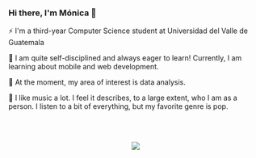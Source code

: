 ### Hi there, I'm Mónica 👋

⚡ I'm a third-year Computer Science student at Universidad del Valle de Guatemala

🌱 I am quite self-disciplined and always eager to learn! Currently, I am learning about mobile and web development.

🔭 At the moment, my area of interest is data analysis.

🎹 I like music a lot. I feel it describes, to a large extent, who I am as a person. I listen to a bit of everything, but my favorite genre is pop. 

<br> <br>

<p align="center">
  <img src="https://github-readme-stats.vercel.app/api/top-langs/?username=alee2602&layout=compact" />
</p>

<!--
**alee2602/alee2602** is a ✨ _special_ ✨ repository because its `README.md` (this file) appears on your GitHub profile.

Here are some ideas to get you started:

- 🔭 I’m currently working on ...
- 🌱 I’m currently learning ...
- 👯 I’m looking to collaborate on ...
- 🤔 I’m looking for help with ...
- 💬 Ask me about ...
- 📫 How to reach me: ...
- 😄 Pronouns: ...
- ⚡ Fun fact: ...
-->
